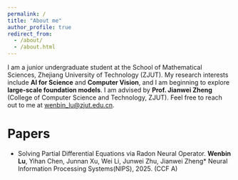 ```yaml
---
permalink: /
title: "About me"
author_profile: true
redirect_from: 
  - /about/
  - /about.html
---
```


I am a junior undergraduate student at the School of Mathematical Sciences, Zhejiang University of Technology (ZJUT). My research interests include **AI for Science** and **Computer Vision**, and I am beginning to explore **large-scale foundation models**. I am advised by **Prof. Jianwei Zheng** (College of Computer Science and Technology, ZJUT). Feel free to reach out to me at [wenbin_lu@zjut.edu.cn](mailto:wenbin_lu@zjut.edu.cn).


Papers
======
* Solving Partial Differential Equations via Radon Neural Operator. **Wenbin Lu**, Yihan Chen, Junnan Xu, Wei Li, Junwei Zhu, Jianwei Zheng* Neural Information Processing Systems(NIPS), 2025. (CCF A)
